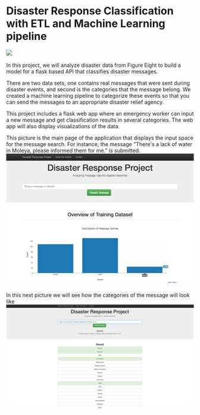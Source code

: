 <!DOCTYPE html>
<html>
<body>
 
<h1>Disaster Response Classification with ETL and Machine Learning pipeline</h1>

<img src="plots/covid_sk.jpg" width=%100 height=%100 class="center">


In this project, we will analyze disaster data from Figure Eight to build a model for a flask based API that classifies disaster messages.

There are two data sets, one contains real messages that were sent during disaster events, and second is the categories that the message belong. We created a machine learning pipeline to categorize these events so that you can send the messages to an appropriate disaster relief agency.

This project includes a flask web app where an emergency worker can input a new message and get classification results in several categories. The web app will also display visualizations of the data.

This picture is the main page of the application that displays the input space for the message search. For instance, the message "There's a lack of water in Moleya, please informed them for me." is submitted. 
<img src="main.png" width=%100 height=%100 class="center">

In this next picture we will see how the categories of the message will look like
<img src="search.png" width=%100 height=%100 class="center">




</body>
</html>
